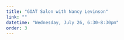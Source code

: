 ```yaml
---
title: "GOAT Salon with Nancy Levinson"
link: ""
datetime: "Wednesday, July 26, 6:30-8:30pm"
order: 3
---
```


